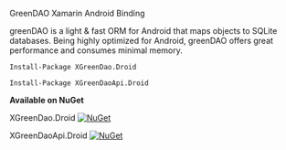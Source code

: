 GreenDAO Xamarin Android Binding

greenDAO is a light & fast ORM for Android that maps objects to SQLite databases. Being highly optimized for Android, greenDAO offers great performance and consumes minimal memory.

```
Install-Package XGreenDao.Droid
```

```
Install-Package XGreenDaoApi.Droid
```

**Available on NuGet**

XGreenDao.Droid [![NuGet](https://img.shields.io/nuget/v/XGreenDao.Droid)](https://www.nuget.org/packages/XGreenDao.Droid/3.3.0)


XGreenDaoApi.Droid [![NuGet](https://img.shields.io/nuget/v/XGreenDaoApi.Droid)](https://www.nuget.org/packages/XGreenDaoApi.Droid/3.3.0)

